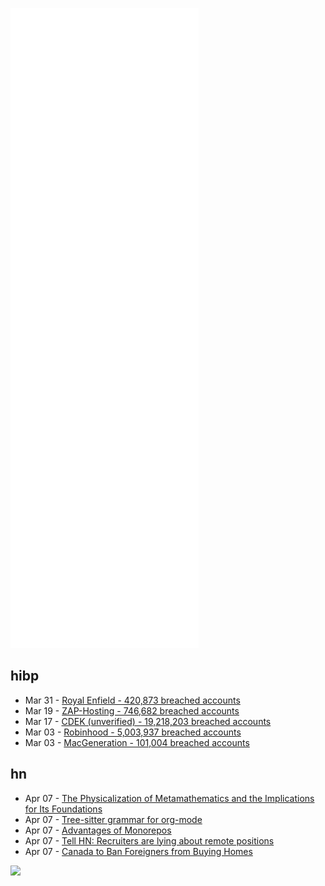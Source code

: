 ![Metrics](https://raw.githubusercontent.com/phixion/phixion/master/metrics.svg)

## hibp

<!--
for https://github.com/phixion/phixion/blob/main/.github/workflows/feeds.yml
-->
<!--START_SECTION:haveibeenpwnd-->
- Mar 31 - [Royal Enfield - 420,873 breached accounts](https://haveibeenpwned.com/PwnedWebsites#RoyalEnfield)
- Mar 19 - [ZAP-Hosting - 746,682 breached accounts](https://haveibeenpwned.com/PwnedWebsites#ZAPHosting)
- Mar 17 - [CDEK (unverified) - 19,218,203 breached accounts](https://haveibeenpwned.com/PwnedWebsites#CDEK)
- Mar 03 - [Robinhood - 5,003,937 breached accounts](https://haveibeenpwned.com/PwnedWebsites#Robinhood)
- Mar 03 - [MacGeneration - 101,004 breached accounts](https://haveibeenpwned.com/PwnedWebsites#MacGeneration)
<!--END_SECTION:haveibeenpwnd-->

## hn

<!--
for https://github.com/phixion/phixion/blob/main/.github/workflows/feeds.yml
-->
<!--START_SECTION:hn-->
- Apr 07 - [The Physicalization of Metamathematics and the Implications for Its Foundations](https://writings.stephenwolfram.com/2022/03/the-physicalization-of-metamathematics-and-its-implications-for-the-foundations-of-mathematics/)
- Apr 07 - [Tree-sitter grammar for org-mode](https://github.com/milisims/tree-sitter-org)
- Apr 07 - [Advantages of Monorepos](https://danluu.com/monorepo/)
- Apr 07 - [Tell HN: Recruiters are lying about remote positions](https://news.ycombinator.com/item?id=30945451)
- Apr 07 - [Canada to Ban Foreigners from Buying Homes](https://www.bloomberg.com/news/articles/2022-04-06/canada-to-ban-some-foreigners-from-buying-homes-as-prices-soar)
<!--END_SECTION:hn-->

<!--
for https://yhype.me
-->
![](https://hit.yhype.me/github/profile?user_id=13013670)
